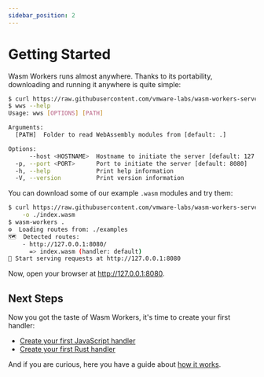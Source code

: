 ```yaml
---
sidebar_position: 2
---
```


# Getting Started

Wasm Workers runs almost anywhere. Thanks to its portability, downloading and running it anywhere is quite simple:

```bash
$ curl https://raw.githubusercontent.com/vmware-labs/wasm-workers-server/main/install.sh | bash
$ wws --help
Usage: wws [OPTIONS] [PATH]

Arguments:
  [PATH]  Folder to read WebAssembly modules from [default: .]

Options:
      --host <HOSTNAME>  Hostname to initiate the server [default: 127.0.0.1]
  -p, --port <PORT>      Port to initiate the server [default: 8080]
  -h, --help             Print help information
  -V, --version          Print version information
```

You can download some of our example `.wasm` modules and try them:

```bash
$ curl https://raw.githubusercontent.com/vmware-labs/wasm-workers-server/main/examples/compiled/hello.wasm \
    -o ./index.wasm
$ wasm-workers .
⚙️  Loading routes from: ./examples
🗺  Detected routes:
    - http://127.0.0.1:8080/
      => index.wasm (handler: default)
🚀 Start serving requests at http://127.0.0.1:8080
```

Now, open your browser at <http://127.0.0.1:8080>.

## Next Steps

Now you got the taste of Wasm Workers, it's time to create your first handler:

* [Create your first JavaScript handler](./tutorials/javascript-workers.md)
* [Create your first Rust handler](./tutorials/rust-workers.md)

And if you are curious, here you have a guide about [how it works](./how-it-works.md).